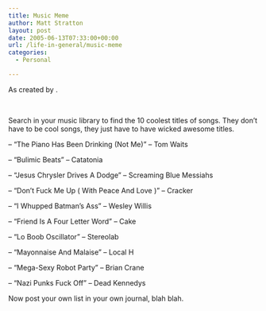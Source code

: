 ```yaml
---
title: Music Meme
author: Matt Stratton
layout: post
date: 2005-06-13T07:33:00+00:00
url: /life-in-general/music-meme
categories:
  - Personal

---
```

<!--StartFragment -->As created by .


  
&nbsp;
  
Search in your music library to find the 10 coolest titles of songs. They don&#8217;t have to be cool songs, they just have to have wicked awesome titles.

&#8211; &#8220;The Piano Has Been Drinking (Not Me)&#8221; &#8211; Tom Waits
  
&#8211; &#8220;Bulimic Beats&#8221; &#8211; Catatonia
  
&#8211; &#8220;Jesus Chrysler Drives A Dodge&#8221; &#8211; Screaming Blue Messiahs
  
&#8211; &#8220;Don&#8217;t Fuck Me Up ( With Peace And Love )&#8221; &#8211; Cracker
  
&#8211; &#8220;I Whupped Batman&#8217;s Ass&#8221; &#8211;&nbsp;Wesley Willis
  
&#8211; &#8220;Friend Is A Four Letter Word&#8221; &#8211; Cake
  
&#8211; &#8220;Lo Boob Oscillator&#8221; &#8211; Stereolab
  
&#8211; &#8220;Mayonnaise And Malaise&#8221; &#8211; Local H
  
&#8211; &#8220;Mega-Sexy Robot Party&#8221; &#8211; Brian Crane
  
&#8211; &#8220;Nazi Punks Fuck Off&#8221; &#8211; Dead Kennedys

Now post your own list in your own journal, blah blah.